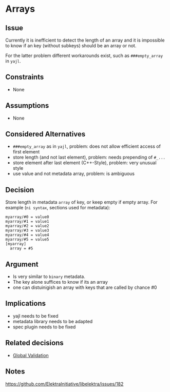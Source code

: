 # Arrays

## Issue

Currently it is inefficient to detect the length of an array and
it is impossible to know if an key (without subkeys) should be
an array or not.

For the latter problem different workarounds exist, such as
`###empty_array` in `yajl`.

## Constraints

- None


## Assumptions

- None


## Considered Alternatives

- `###empty_array` as in `yajl`, problem: does not allow efficient access of first element
- store length (and not last element), problem: needs prepending of `#_...`
- store element after last element (C++-Style), problem: very unusual style
- use value and not metadata array, problem: is ambiguous


## Decision

Store length in metadata `array` of key, or keep empty if empty array.
For example (`ni syntax`, sections used for metadata):

```
myarray/#0 = value0
myarray/#1 = value1
myarray/#2 = value2
myarray/#3 = value3
myarray/#4 = value4
myarray/#5 = value5
[myarray]
  array = #5
```


## Argument

- Is very similar to `binary` metadata.
- The key alone suffices to know if its an array
- one can distuinigish an array with keys that are called by chance #0

## Implications

- yajl needs to be fixed
- metadata library needs to be adapted
- spec plugin needs to be fixed

## Related decisions

- [Global Validation](global_validation.md)


## Notes

https://github.com/ElektraInitiative/libelektra/issues/182
